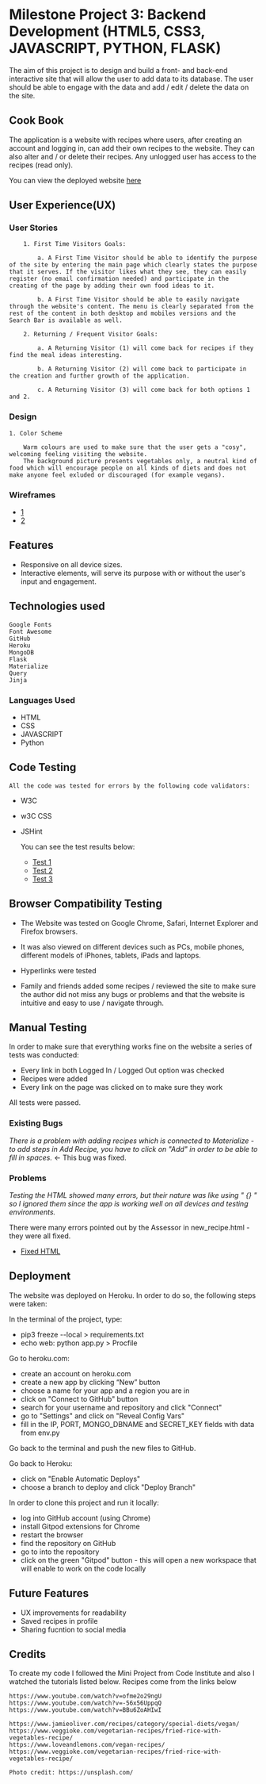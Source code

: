 # Milestone Project 3: Backend Development (HTML5, CSS3, JAVASCRIPT, PYTHON, FLASK)

The aim of this project is to design and build a front- and back-end interactive site that will allow the user to add data to its database. The user should be able to engage with the data and add / edit / delete the data on the site.

## Cook Book
The application is a website with recipes where users, after creating an account and logging in, can add their own recipes to the website. They can also alter and / or delete their recipes. Any unlogged user has access to the recipes (read only).

You can view the deployed website [here](https://recipes-1134.herokuapp.com/)


## User Experience(UX)

### User Stories

        1. First Time Visitors Goals:
        
            a. A First Time Visitor should be able to identify the purpose of the site by entering the main page which clearly states the purpose that it serves. If the visitor likes what they see, they can easily register (no email confirmation needed) and participate in the creating of the page by adding their own food ideas to it.

            b. A First Time Visitor should be able to easily navigate through the website's content. The menu is clearly separated from the rest of the content in both desktop and mobiles versions and the Search Bar is available as well.

        2. Returning / Frequent Visitor Goals: 

            a. A Returning Visitor (1) will come back for recipes if they find the meal ideas interesting.

            b. A Returning Visitor (2) will come back to participate in the creation and further growth of the application.

            c. A Returning Visitor (3) will come back for both options 1 and 2. 


 ### Design

    1. Color Scheme

        Warm colours are used to make sure that the user gets a "cosy", welcoming feeling visiting the website.
        The background picture presents vegetables only, a neutral kind of food which will encourage people on all kinds of diets and does not make anyone feel exluded or discouraged (for example vegans).


### Wireframes

* [1](static/images/wire-1.jpg)
* [2](static/images/wire-2.jpg)

## Features

* Responsive on all device sizes.
* Interactive elements, will serve its purpose with or without the user's input and engagement.


## Technologies used

    Google Fonts
    Font Awesome
    GitHub
    Heroku
    MongoDB
    Flask
    Materialize
    Query 
    Jinja


 ### Languages Used

* HTML
* CSS
 * JAVASCRIPT
 * Python

## Code Testing

    All the code was tested for errors by the following code validators:

* W3C
* w3C CSS
* JSHint

    You can see the test results below:

     * [Test 1](static/images/validate-1.png)
     * [Test 2](static/images/validate-2.png)
     * [Test 3](static/images/validate-3.png)
    

## Browser Compatibility Testing
  
   * The Website was tested on Google Chrome, Safari, Internet Explorer and Firefox browsers.

   * It was also viewed on different devices such as PCs, mobile phones, different models of iPhones, tablets, iPads and laptops.

   * Hyperlinks were tested

   * Family and friends added some recipes / reviewed the site to make sure the author did not miss any bugs or problems and that 
     the website is intuitive and easy to use / navigate through.



## Manual Testing

  In order to make sure that everything works fine on the website a series of tests was conducted:

   * Every link in both Logged In / Logged Out option was checked
   * Recipes were added
   * Every link on the page was clicked on to make sure they work

   All tests were passed.

### Existing Bugs

_There is a problem with adding recipes which is connected to Materialize - to add steps in Add Recipe, you have to click on "Add" in order to be able to fill in spaces._ <- This bug was fixed.

### Problems

_Testing the HTML showed many errors, but their nature was like using " {} " so I ignored them since the app is working well on all devices and testing environments._ 

There were many errors pointed out by the Assessor in new_recipe.html - they were all fixed.
* [Fixed HTML](static/images/fixed-html.png)


## Deployment

  The website was deployed on Heroku. In order to do so, the following steps were taken:

  In the terminal of the project, type: 
   * pip3 freeze --local > requirements.txt
   * echo web: python app.py > Procfile 

  Go to heroku.com:
   * create an account on heroku.com
   * create a new app by clicking “New”  button
   * choose a name for your app and a region you are in
   * click on "Connect to GitHub" button
   * search for your username and repository and click "Connect"
   * go to "Settings" and click on "Reveal Config Vars"
   * fill in the IP, PORT, MONGO_DBNAME and SECRET_KEY fields with data from env.py
   
  Go back to the terminal and push the new files to GitHub.

  Go back to Heroku:
   * click on "Enable Automatic Deploys"
   * choose a branch to deploy and click "Deploy Branch"


  In order to clone this project and run it locally: 
   * log into GitHub account (using Chrome) 
   * install Gitpod extensions for Chrome 
   * restart the browser
   * find the repository on GitHub
   * go to into the repository
   * click on the green "Gitpod" button - this will open a new workspace that will enable to work on the code locally


## Future Features

* UX improvements for readability
* Saved recipes in profile
* Sharing fucntion to social media


## Credits

To create my code I followed the Mini Project from Code Institute and also I watched the tutorials listed below.
Recipes come from the links below
    
    
    https://www.youtube.com/watch?v=ofme2o29ngU
    https://www.youtube.com/watch?v=-56x56UppqQ
    https://www.youtube.com/watch?v=BBu6ZoAHIwI

    https://www.jamieoliver.com/recipes/category/special-diets/vegan/
    https://www.veggioke.com/vegetarian-recipes/fried-rice-with-vegetables-recipe/
    https://www.loveandlemons.com/vegan-recipes/
    https://www.veggioke.com/vegetarian-recipes/fried-rice-with-vegetables-recipe/

    Photo credit: https://unsplash.com/





















    


